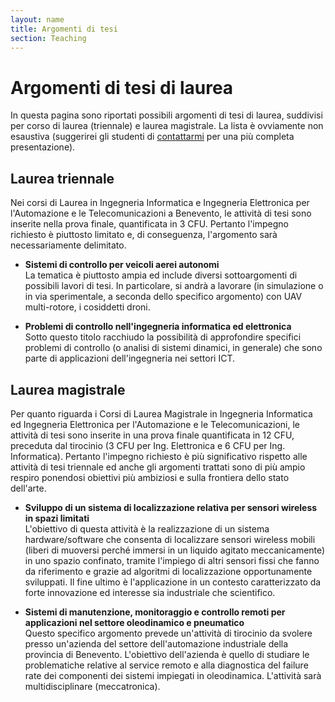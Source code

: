 ```yaml
---
layout: name
title: Argomenti di tesi
section: Teaching
---
```


Argomenti di tesi di laurea
====================

In questa pagina sono riportati possibili argomenti di tesi di laurea, suddivisi per corso di laurea (triennale) e laurea magistrale. La lista è ovviamente non esaustiva (suggerirei gli studenti di [contattarmi](mailto:luigi.iannelli@unisannio.it) per una più completa presentazione).


Laurea triennale 
----------------------

Nei corsi di Laurea in Ingegneria Informatica e Ingegneria Elettronica per l'Automazione e le Telecomunicazioni a Benevento, le attività di tesi sono inserite nella prova finale, quantificata in 3 CFU. Pertanto l'impegno richiesto è piuttosto limitato e, di conseguenza, l'argomento sarà necessariamente delimitato.

- **Sistemi di controllo per veicoli aerei autonomi**      
La tematica è piuttosto ampia ed include diversi sottoargomenti di possibili lavori di tesi. In particolare, si andrà a lavorare (in simulazione o in via sperimentale, a seconda dello specifico argomento) con UAV multi-rotore, i cosiddetti droni.    
      
     
- **Problemi di controllo nell'ingegneria informatica ed elettronica**  
Sotto questo titolo racchiudo la possibilità di approfondire specifici problemi di controllo (o analisi di sistemi dinamici, in generale) che sono parte di applicazioni dell'ingegneria nei settori ICT.

Laurea magistrale 
----------------------

Per quanto riguarda i Corsi di Laurea Magistrale in Ingegneria Informatica ed Ingegneria Elettronica per l'Automazione e le Telecomunicazioni, le attività di tesi sono inserite in una prova finale quantificata in 12 CFU, preceduta dal tirocinio (3 CFU per Ing. Elettronica e 6 CFU per Ing. Informatica). Pertanto l'impegno richiesto è più significativo rispetto alle attività di tesi triennale ed anche gli argomenti trattati sono di più ampio respiro ponendosi obiettivi più ambiziosi e sulla frontiera dello stato dell'arte.

- **Sviluppo di un sistema di localizzazione relativa per sensori wireless in spazi limitati**     
L'obiettivo di questa attività è la realizzazione di un sistema hardware/software che consenta di localizzare sensori wireless mobili (liberi di muoversi perché immersi in un liquido agitato meccanicamente) in uno spazio confinato, tramite l'impiego di altri sensori fissi che fanno da riferimento e grazie ad algoritmi di localizzazione opportunamente sviluppati. Il fine ultimo è l'applicazione in un contesto caratterizzato da forte innovazione ed interesse sia industriale che scientifico.


- **Sistemi di manutenzione, monitoraggio e controllo remoti per applicazioni nel settore oleodinamico e pneumatico**   
Questo specifico argomento prevede un'attività di tirocinio da svolere presso un'azienda del settore dell'automazione industriale della provincia di Benevento. L'obiettivo dell'azienda è quello di studiare le problematiche relative al service remoto e alla diagnostica del failure rate dei componenti dei sistemi impiegati in oleodinamica. L'attività sarà multidisciplinare (meccatronica). 
